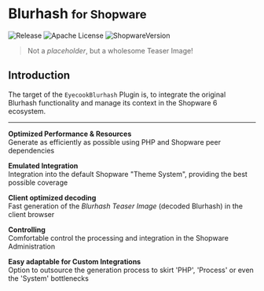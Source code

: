 # Blurhash <small>for Shopware</small>

![Release](https://img.shields.io/github/v/release/leptoquark1/sw-blurhash?include_prereleases&style=flat-square)
![Apache License](https://img.shields.io/badge/license-Apache%202-green)
![ShopwareVersion](https://img.shields.io/static/v1?label=Shopware&message=%5E6.4.0&color=189EFF&logo=shopware)

> Not a _placeholder_, but a wholesome Teaser Image!

## Introduction

The target of the `EyecookBlurhash` Plugin is, to integrate the original Blurhash functionality and manage its context in the Shopware 6 ecosystem.

---

**Optimized Performance & Resources**
<br> Generate as efficiently as possible using PHP and Shopware peer dependencies

**Emulated Integration**
<br> Integration into the default Shopware "Theme System", providing the best possible coverage

**Client optimized decoding**
<br> Fast generation of the _Blurhash Teaser Image_ (decoded Blurhash) in the client browser

**Controlling**
<br> Comfortable control the processing and integration in the Shopware Administration

**Easy adaptable for Custom Integrations**
<br> Option to outsource the generation process to skirt 'PHP', 'Process' or even the 'System' bottlenecks
